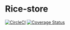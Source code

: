 # Rice-store

[![CircleCI](https://circleci.com/gh/Joe-Joseph/Rice-store.svg?style=svg)](https://circleci.com/gh/Joe-Joseph/Rice-store) [![Coverage Status](https://coveralls.io/repos/github/Joe-Joseph/Rice-store/badge.svg?branch=develop)](https://coveralls.io/github/Joe-Joseph/Rice-store?branch=develop)

